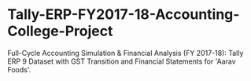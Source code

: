 # Tally-ERP-FY2017-18-Accounting-College-Project
Full-Cycle Accounting Simulation &amp; Financial Analysis (FY 2017-18): Tally ERP 9 Dataset with GST Transition and Financial Statements for 'Aarav Foods'.
